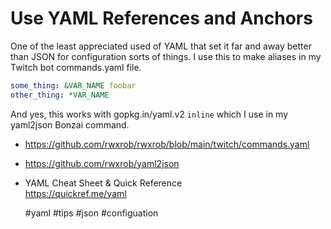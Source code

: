 # Use YAML References and Anchors

One of the least appreciated used of YAML that set it far and away
better than JSON for configuration sorts of things. I use this to make
aliases in my Twitch bot commands.yaml file.

```yaml
some_thing: &VAR_NAME foobar
other_thing: *VAR_NAME
```

And yes, this works with gopkg.in/yaml.v2 `inline` which I use in my
yaml2json Bonzai command.

* <https://github.com/rwxrob/rwxrob/blob/main/twitch/commands.yaml>

* <https://github.com/rwxrob/yaml2json>

* YAML Cheat Sheet & Quick Reference  
  <https://quickref.me/yaml>

    #yaml #tips #json #configuation
